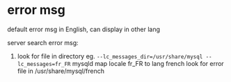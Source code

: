 # error msg
default error msg in English, can display in other lang

server search error msg:
1. look for file in directory 
eg. `--lc_messages_dir=/usr/share/mysql --lc_messages=fr_FR`
mysqld map locale fr_FR to lang french
look for error file in /usr/share/mysql/french














